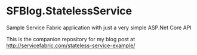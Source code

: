 # SFBlog.StatelessService
Sample Service Fabric application with just a very simple ASP.Net Core API

This is the companion repository for my blog post at 
http://servicefabric.com/stateless-service-example/
